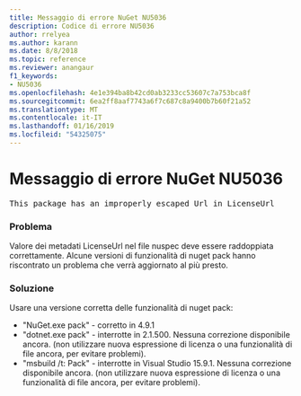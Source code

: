 ```yaml
---
title: Messaggio di errore NuGet NU5036
description: Codice di errore NU5036
author: rrelyea
ms.author: karann
ms.date: 8/8/2018
ms.topic: reference
ms.reviewer: anangaur
f1_keywords:
- NU5036
ms.openlocfilehash: 4e1e394ba8b42cd0ab3233cc53607c7a753bca8f
ms.sourcegitcommit: 6ea2ff8aaf7743a6f7c687c8a9400b7b60f21a52
ms.translationtype: MT
ms.contentlocale: it-IT
ms.lasthandoff: 01/16/2019
ms.locfileid: "54325075"
---
```

# <a name="nuget-error-nu5036"></a>Messaggio di errore NuGet NU5036
<pre>This package has an improperly escaped Url in LicenseUrl</pre>

### <a name="issue"></a>Problema

Valore dei metadati LicenseUrl nel file nuspec deve essere raddoppiata correttamente.
Alcune versioni di funzionalità di nuget pack hanno riscontrato un problema che verrà aggiornato al più presto.

### <a name="solution"></a>Soluzione

Usare una versione corretta delle funzionalità di nuget pack:
* "NuGet.exe pack" - corretto in 4.9.1
* "dotnet.exe pack" - interrotte in 2.1.500. Nessuna correzione disponibile ancora. (non utilizzare nuova espressione di licenza o una funzionalità di file ancora, per evitare problemi).
* "msbuild /t: Pack" - interrotte in Visual Studio 15.9.1. Nessuna correzione disponibile ancora. (non utilizzare nuova espressione di licenza o una funzionalità di file ancora, per evitare problemi).

